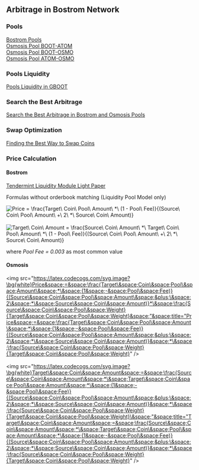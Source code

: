 ## Arbitrage in Bostrom Network

### Pools

[Bostrom Pools](https://cyb.ai/teleport/pools)  
[Osmosis Pool BOOT-ATOM](https://info.osmosis.zone/pool/596)  
[Osmosis Pool BOOT-OSMO](https://info.osmosis.zone/pool/597)  
[Osmosis Pool ATOM-OSMO](https://info.osmosis.zone/pool/1)

### Pools Liquidity

[Pools Liquidity in GBOOT](pools_liquidity_in_gboot.ipynb)

### Search the Best Arbitrage

[Search the Best Arbitrage in Bostrom and Osmosis Pools](search_arbitrage.ipynb)

### Swap Optimization
[Finding the Best Way to Swap Coins](swap_optimization.ipynb)

### Price Calculation
#### Bostrom

[Tendermint Liquidity Module Light Paper](https://github.com/tendermint/liquidity/blob/develop/doc/LiquidityModuleLightPaper_EN.pdf)

Formulas without orderbook matching (Liquidity Pool Model only)   

<img src="https://latex.codecogs.com/svg.image?\bg{white}Price&space;=&space;\frac{Target\&space;Coin\&space;Pool\&space;Amount\&space;*\&space;(1&space;-&space;Pool\&space;Fee)}{(Source\&space;Coin\&space;Pool\&space;Amount\&space;&plus;\&space;2\&space;*\&space;Source\&space;Coin\&space;Amount)}&space;" title="Price = \frac{Target\ Coin\ Pool\ Amount\ *\ (1 - Pool\ Fee)}{(Source\ Coin\ Pool\ Amount\ +\ 2\ *\ Source\ Coin\ Amount)} " />
<br>
<br>
<img src="https://latex.codecogs.com/svg.image?\bg{white}Target\&space;Coin\&space;Amount&space;=&space;\frac{Source\&space;Coin\&space;Amount\&space;*\&space;Target\&space;Coin\&space;Pool\&space;Amount\&space;*\&space;(1&space;-&space;Pool\&space;Fee)}{(Source\&space;Coin\&space;Pool\&space;Amount\&space;&plus;\&space;2\&space;*\&space;Source\&space;Coin\&space;Amount)}&space;" title="Target\ Coin\ Amount = \frac{Source\ Coin\ Amount\ *\ Target\ Coin\ Pool\ Amount\ *\ (1 - Pool\ Fee)}{(Source\ Coin\ Pool\ Amount\ +\ 2\ *\ Source\ Coin\ Amount)} " />

where _Pool Fee = 0.003_ as most common value

#### Osmosis

<img src="https://latex.codecogs.com/svg.image?\bg{white}Price&space;=&space;\frac{Target\&space;Coin\&space;Pool\&space;Amount\&space;*\&space;(1&space;-&space;Pool\&space;Fee)}{(Source\&space;Coin\&space;Pool\&space;Amount\&space;&plus;\&space;2\&space;*\&space;Source\&space;Coin\&space;Amount)}*\&space;\frac{Source\&space;Coin\&space;Pool\&space;Weight}{Target\&space;Coin\&space;Pool\&space;Weight}&space;"&space;title="Price&space;=&space;\frac{Target\&space;Coin\&space;Pool\&space;Amount\&space;*\&space;(1&space;-&space;Pool\&space;Fee)}{(Source\&space;Coin\&space;Pool\&space;Amount\&space;&plus;\&space;2\&space;*\&space;Source\&space;Coin\&space;Amount)}&space;*\&space;\frac{Source\&space;Coin\&space;Pool\&space;Weight}{Target\&space;Coin\&space;Pool\&space;Weight}" />
<br>
<br>
<img src="https://latex.codecogs.com/svg.image?\bg{white}Target\&space;Coin\&space;Amount&space;=&space;\frac{Source\&space;Coin\&space;Amount\&space;*\&space;Target\&space;Coin\&space;Pool\&space;Amount\&space;*\&space;(1&space;-&space;Pool\&space;Fee)}{(Source\&space;Coin\&space;Pool\&space;Amount\&space;&plus;\&space;2\&space;*\&space;Source\&space;Coin\&space;Amount)}&space;*\&space;\frac{Source\&space;Coin\&space;Pool\&space;Weight}{Target\&space;Coin\&space;Pool\&space;Weight}\&space;"&space;title="Target\&space;Coin\&space;Amount&space;=&space;\frac{Source\&space;Coin\&space;Amount\&space;*\&space;Target\&space;Coin\&space;Pool\&space;Amount\&space;*\&space;(1&space;-&space;Pool\&space;Fee)}{(Source\&space;Coin\&space;Pool\&space;Amount\&space;&plus;\&space;2\&space;*\&space;Source\&space;Coin\&space;Amount)}&space;*\&space;\frac{Source\&space;Coin\&space;Pool\&space;Weight}{Target\&space;Coin\&space;Pool\&space;Weight}" />
